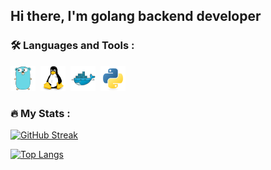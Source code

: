 ## Hi there, I'm golang backend developer

### :hammer_and_wrench: Languages and Tools :

<div>
  <img src="https://github.com/devicons/devicon/blob/master/icons/go/go-original.svg" title="Go" alt="Go" width="40" height="40"/>&nbsp;
  <img src="https://github.com/devicons/devicon/blob/master/icons/linux/linux-original.svg" title="Linux" alt="Linux" width="40" height="40"/>&nbsp;
  <img src="https://github.com/devicons/devicon/blob/master/icons/docker/docker-original.svg" title="Docker" alt="Docker" width="40" height="40"/>&nbsp;
  <img src="https://github.com/devicons/devicon/blob/master/icons/python/python-original.svg" title="Python" **alt="Python" width="40" height="40"/>
</div>

### :fire: My Stats :

[![GitHub Streak](http://github-readme-streak-stats.herokuapp.com?user=Ivan-Yagilev&theme=dark&background=000000)](https://git.io/streak-stats)

[![Top Langs](https://github-readme-stats.vercel.app/api/top-langs/?username=Ivan-Yagilev&layout=compact&theme=vision-friendly-dark)](https://github.com/anuraghazra/github-readme-stats)
